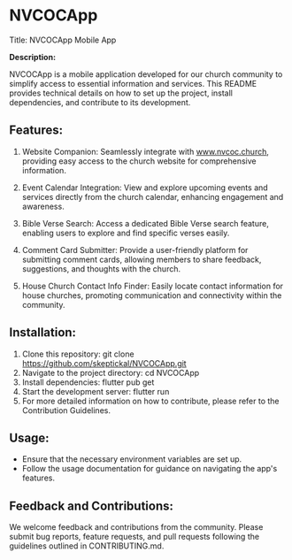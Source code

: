 # NVCOCApp
Title: NVCOCApp Mobile App

**Description:**

NVCOCApp is a mobile application developed for our church community to simplify access to essential information and services. This README provides technical details on how to set up the project, install dependencies, and contribute to its development.

## Features:

1. Website Companion: Seamlessly integrate with www.nvcoc.church, providing easy access to the church website for comprehensive information.

2. Event Calendar Integration: View and explore upcoming events and services directly from the church calendar, enhancing engagement and awareness.

3. Bible Verse Search: Access a dedicated Bible Verse search feature, enabling users to explore and find specific verses easily.

4. Comment Card Submitter: Provide a user-friendly platform for submitting comment cards, allowing members to share feedback, suggestions, and thoughts with the church.

5. House Church Contact Info Finder: Easily locate contact information for house churches, promoting communication and connectivity within the community.

## Installation:

1. Clone this repository: git clone https://github.com/skeptickal/NVCOCApp.git
2. Navigate to the project directory: cd NVCOCApp
3. Install dependencies: flutter pub get
4. Start the development server: flutter run
5. For more detailed information on how to contribute, please refer to the Contribution Guidelines.

## Usage:

- Ensure that the necessary environment variables are set up.
- Follow the usage documentation for guidance on navigating the app's features.

## Feedback and Contributions:

We welcome feedback and contributions from the community. Please submit bug reports, feature requests, and pull requests following the guidelines outlined in CONTRIBUTING.md.

